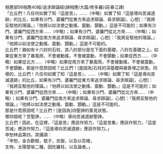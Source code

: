 相應部56相應40經/追求辯論經(諦相應/大篇/修多羅)(莊春江譯)  
「比丘們！凡任何如實了知『這是苦』，……（中略）如實了知『這是導向苦滅道跡』的比丘，如果有沙門、婆羅門從東方來追求辯論、尋求辯論[，心想]：『我將反駁他的理論。』『他將以如法使之動搖、震動、顫動。』這是不可能的；如果有沙門、婆羅門從西方來……（中略）；如果有沙門、婆羅門從北方來……（中略）；如果有沙門、婆羅門從南方來追求辯論、尋求辯論[，心想]：『我將反駁他的理論。』『他將以如法使之動搖、震動、顫動。』這是不可能的。  
比丘們！猶如有十六肘的石柱，其八肘部分是在下面的基礎，八肘在基礎之上。如果從東方來了暴風雨，不會被動搖，不會被震動，不會顫動；如果從西方……（中略）如果從北方……（中略）如果從南方來了暴風雨，不會被動搖，不會被震動，不會顫動，那是什麼原因呢？比丘們！[是因為]石柱的深基礎與被善埋之狀態。同樣的，比丘們！凡任何如實了知『這是苦』，……（中略）如實了知『這是導向苦滅道跡』的比丘，如果有沙門、婆羅門從東方來追求辯論、尋求辯論[，心想]：『我將反駁他的理論。』『他將以如法使之動搖、震動、顫動。』這是不可能的；如果有沙門、婆羅門從西方來……（中略）；如果有沙門、婆羅門從北方來……（中略）；如果有沙門、婆羅門從南方來追求辯論、尋求辯論[，心想]：『我將反駁他的理論。』『他將以如法使之動搖、震動、顫動。』這是不可能的。  
那是什麼原因呢？比丘們！[是因為]四聖諦的善見狀態。  
哪四個呢？苦聖諦，……（中略）導向苦滅道跡聖諦。  
比丘們！因此，在這裡，『這是苦』應該作努力，『這是苦集』應該作努力，『這是苦滅』應該作努力，『這是導向苦滅道跡』應該作努力。」  
申恕林品第四，其攝頌：  
「申恕，金合歡樹，棍子，衣服，以及以百槍，  
生物，太陽譬喻二種，因陀羅柱，以及論者。」  
  
  
